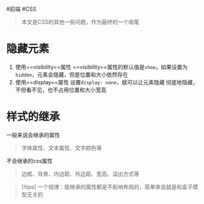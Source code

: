 #前端 #CSS 

> 本文是CSS的其他一些问题，作为最终的一个收尾


# 隐藏元素

1. 使用==visibility==属性
     ==visibility==属性的默认值是`show`，如果设置为`hidden`，元素会隐藏，但是位置和大小依然存在
2. 使用==display==属性
     设置`display: none`，就可以让元素隐藏
     彻底地隐藏，不但看不见，也不占用位置和大小宽高

# 样式的继承

一般来说会继承的属性

> 字体属性、文本属性、文字颜色等
 
不会继承的css属性

> 边框、背景、内边距、外边距、宽高、溢出方式等

> [!tips]
> 一个规律：能继承的属性都是不影响布局的，简单来说就是和盒子模型无关的

